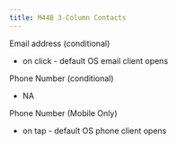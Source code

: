 ```yaml
---
title: M44B 3-Column Contacts
---
```


Email address (conditional)

- on click - default OS email client opens

Phone Number (conditional)

- NA

Phone Number (Mobile Only)

- on tap - default OS phone client opens
